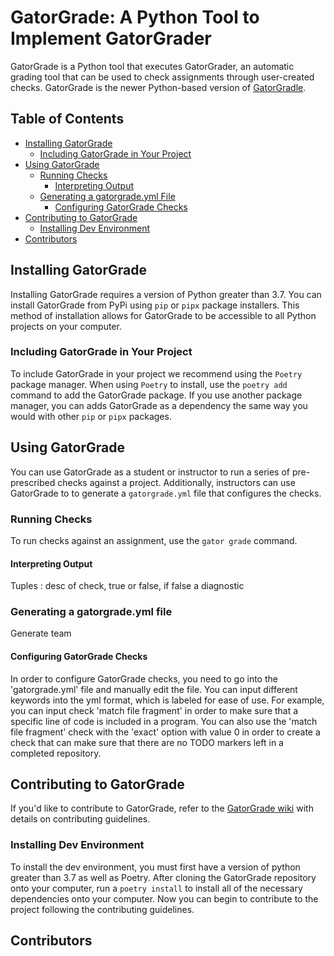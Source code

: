# GatorGrade: A Python Tool to Implement GatorGrader

GatorGrade is a Python tool that executes GatorGrader, an automatic grading tool
that can be used to check assignments through user-created checks. GatorGrade is
the newer Python-based version of
[GatorGradle](https://github.com/GatorEducator/gatorgradle/blob/master/README.md).

## Table of Contents

- [Installing GatorGrade](#installing-gatorgrade)
  - [Including GatorGrade in Your Project](#including-gatorgrade-in-your-project)
- [Using GatorGrade](#using-gatorgrade)
  - [Running Checks](#running-checks)
    - [Interpreting Output](#interpreting-output)
  - [Generating a gatorgrade.yml File](#generating-a-gatorgrade.yml-file)
    - [Configuring GatorGrade Checks](#configuring-gatorgrade-checks)
- [Contributing to GatorGrade](#contributing-to-gatorgrade)
  - [Installing Dev Environment](#installing-dev-environment)
- [Contributors](#contributors)

## Installing GatorGrade

Installing GatorGrade requires a version of Python greater than 3.7. You can
install GatorGrade from PyPi using `pip` or `pipx` package installers. This
method of installation allows for GatorGrade to be accessible to all Python
projects on your computer.

### Including GatorGrade in Your Project

To include GatorGrade in your project we recommend using the `Poetry` package
manager. When using `Poetry` to install, use the `poetry add` command to add
the GatorGrade package. If you use another package manager, you can adds
GatorGrade as a dependency the same way you would with other `pip` or `pipx` packages.

## Using GatorGrade

You can use GatorGrade as a student or instructor to run a series of
pre-prescribed checks against a project. Additionally, instructors can use
GatorGrade to to generate a `gatorgrade.yml` file that configures the checks.

### Running Checks

To run checks against an assignment, use the `gator grade` command.

#### Interpreting Output

Tuples : desc of check, true or false, if false a diagnostic

### Generating a gatorgrade.yml file

Generate team

#### Configuring GatorGrade Checks

In order to configure GatorGrade checks, you need to go into the 
'gatorgrade.yml' file and manually edit the file. You can input different
keywords into the yml format, which is labeled for ease of use. For example,
you can input check 'match file fragment' in order to make sure that a 
specific line of code is included in a program. You can also use the
'match file fragment' check with the 'exact' option with value 0 in order to
create a check that can make sure that there are no TODO markers left in a
completed repository.

## Contributing to GatorGrade

If you'd like to contribute to GatorGrade, refer to the
[GatorGrade wiki](https://github.com/GatorEducator/gatorgrade/wiki/Contributing-Guidelines)
with details on contributing guidelines.

### Installing Dev Environment

To install the dev environment, you must first have a version of python greater
than 3.7 as well as Poetry. After cloning the GatorGrade repository onto your
computer, run a `poetry install` to install all of the necessary dependencies
onto your computer. Now you can begin to contribute to the project following
the contributing guidelines.

## Contributors
